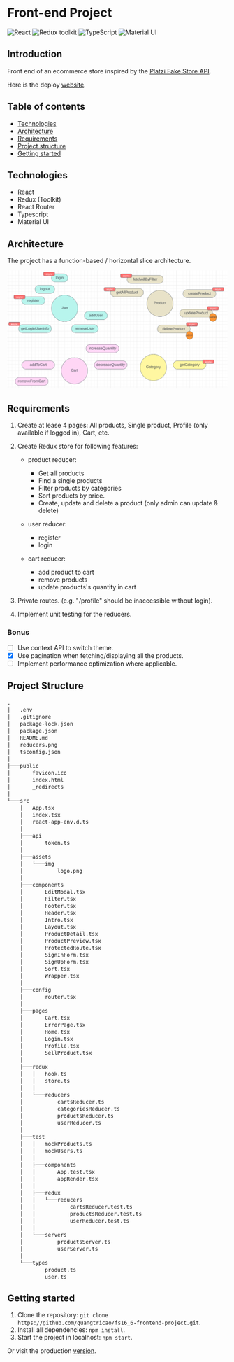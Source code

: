 # Front-end Project

![React](https://img.shields.io/badge/React-v.18-blue)
![Redux toolkit](https://img.shields.io/badge/RTK-v.1-purple)
![TypeScript](https://img.shields.io/badge/TypeScript-v.4-green)
![Material UI](https://img.shields.io/badge/Material_UI-v.5-2196f3)

## Introduction

Front end of an ecommerce store inspired by the [Platzi Fake Store API](https://fakeapi.platzi.com/).

Here is the deploy [website](https://quangtricao-fs16-frontend-project.netlify.app/).

## Table of contents

- [Technologies](#technologies)
- [Architecture](#architecture)
- [Requirements](#requirements)
- [Project structure](#project-structure)
- [Getting started](#getting-started)

## Technologies

- React
- Redux (Toolkit)
- React Router
- Typescript
- Material UI

## Architecture

The project has a function-based / horizontal slice architecture.

<img src="/reducers.png" alt="reducers" />

## Requirements

1. Create at lease 4 pages: All products, Single product, Profile (only available if logged in), Cart, etc.

2. Create Redux store for following features:

   - product reducer:

     - Get all products
     - Find a single products
     - Filter products by categories
     - Sort products by price.
     - Create, update and delete a product (only admin can update & delete)

   - user reducer:

     - register
     - login

   - cart reducer:
     - add product to cart
     - remove products
     - update products's quantity in cart

3. Private routes. (e.g. "/profile" should be inaccessible without login).
4. Implement unit testing for the reducers.

### Bonus

- [ ]  Use context API to switch theme.
- [x]  Use pagination when fetching/displaying all the products.
- [ ]  Implement performance optimization where applicable.

## Project Structure

```console
.
│   .env
│   .gitignore
│   package-lock.json
│   package.json
│   README.md
│   reducers.png
│   tsconfig.json
│
├───public
│       favicon.ico
│       index.html
│       _redirects
│
└───src
    │   App.tsx
    │   index.tsx
    │   react-app-env.d.ts
    │
    ├───api
    │       token.ts
    │
    ├───assets
    │   └───img
    │           logo.png
    │
    ├───components
    │       EditModal.tsx
    │       Filter.tsx
    │       Footer.tsx
    │       Header.tsx
    │       Intro.tsx
    │       Layout.tsx
    │       ProductDetail.tsx
    │       ProductPreview.tsx
    │       ProtectedRoute.tsx
    │       SignInForm.tsx
    │       SignUpForm.tsx
    │       Sort.tsx
    │       Wrapper.tsx
    │
    ├───config
    │       router.tsx
    │
    ├───pages
    │       Cart.tsx
    │       ErrorPage.tsx
    │       Home.tsx
    │       Login.tsx
    │       Profile.tsx
    │       SellProduct.tsx
    │
    ├───redux
    │   │   hook.ts
    │   │   store.ts
    │   │
    │   └───reducers
    │           cartsReducer.ts
    │           categoriesReducer.ts
    │           productsReducer.ts
    │           userReducer.ts
    │
    ├───test
    │   │   mockProducts.ts
    │   │   mockUsers.ts
    │   │
    │   ├───components
    │   │       App.test.tsx
    │   │       appRender.tsx
    │   │
    │   ├───redux
    │   │   └───reducers
    │   │           cartsReducer.test.ts
    │   │           productsReducer.test.ts
    │   │           userReducer.test.ts
    │   │
    │   └───servers
    │           productsServer.ts
    │           userServer.ts
    │
    └───types
            product.ts
            user.ts
```

## Getting started

1. Clone the repository: `git clone https://github.com/quangtricao/fs16_6-frontend-project.git`.
2. Install all dependencies: `npm install`.
3. Start the project in localhost: `npm start`.

Or visit the production [version](https://quangtricao-fs16-frontend-project.netlify.app/).
